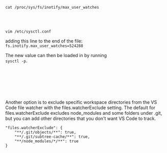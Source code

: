 

`cat /proc/sys/fs/inotify/max_user_watches`  



<br><br>

`vim /etc/sysctl.conf`

adding this line to the end of the file:  
`fs.inotify.max_user_watches=524288`

The new value can then be loaded in by running   
`sysctl -p`.

<br><br><br><br><br>





Another option is to exclude specific workspace directories from the VS Code file watcher with the files.watcherExclude setting. The default for files.watcherExclude excludes node_modules and some folders under .git, but you can add other directories that you don't want VS Code to track.

```
"files.watcherExclude": {
    "**/.git/objects/**": true,
    "**/.git/subtree-cache/**": true,
    "**/node_modules/*/**": true
}
```
